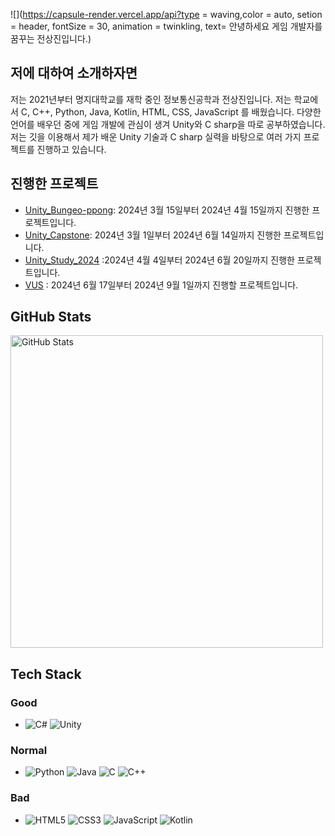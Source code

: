 ![](https://capsule-render.vercel.app/api?type = waving,color = auto, setion = header, fontSize = 30, animation = twinkling, text= 안녕하세요 게임 개발자를 꿈꾸는 전상진입니다.)

## 저에 대하여 소개하자면
저는 2021년부터 명지대학교를 재학 중인 정보통신공학과 전상진입니다.
저는 학교에서 C, C++, Python, Java, Kotlin, HTML, CSS, JavaScript 를 배웠습니다.
다양한 언어를 배우던 중에 게임 개발에 관심이 생겨 Unity와 C sharp을 따로 공부하였습니다.
저는 깃을 이용해서 제가 배운 Unity 기술과  C sharp 실력을 바탕으로 여러 가지 프로젝트를 진행하고 있습니다.

## 진행한 프로젝트 

- [Unity_Bungeo-ppong](https://github.com/jsjin01/Unity_Bungeo-ppang): 2024년 3월 15일부터 2024년 4월 15일까지 진행한 프로젝트입니다.
- [Unity_Capstone](https://github.com/jsjin01/Unity_Capstone): 2024년 3월 1일부터 2024년 6월 14일까지 진행한 프로젝트입니다.
- [Unity_Study_2024](https://github.com/jsjin01/Unity_Study_2024) :2024년 4월 4일부터 2024년 6월 20일까지 진행한 프로젝트입니다.
- [VUS](https://github.com/jsjin01/VUS) : 2024년 6월 17일부터 2024년 9월 1일까지 진행할 프로젝트입니다.


## GitHub Stats
<img src="https://github-readme-stats.vercel.app/api?username=jsjin01&show_icons=true&theme=radical" alt="GitHub Stats" width="500">

## Tech Stack
### Good
- ![C#](https://img.shields.io/badge/C%23-239120?style=for-the-badge&logo=csharp&logoColor=white)
![Unity](https://img.shields.io/badge/Unity-000000?style=for-the-badge&logo=unity&logoColor=white)
### Normal
- ![Python](https://img.shields.io/badge/Python-3776AB?style=for-the-badge&logo=python&logoColor=white)
![Java](https://img.shields.io/badge/Java-007396?style=for-the-badge&logo=java&logoColor=white)
![C](https://img.shields.io/badge/C-A8B9CC?style=for-the-badge&logo=c&logoColor=white)
![C++](https://img.shields.io/badge/C++-00599C?style=for-the-badge&logo=cplusplus&logoColor=white)
### Bad
- ![HTML5](https://img.shields.io/badge/HTML5-E34F26?style=for-the-badge&logo=html5&logoColor=white)
![CSS3](https://img.shields.io/badge/CSS3-1572B6?style=for-the-badge&logo=css3&logoColor=white)
![JavaScript](https://img.shields.io/badge/JavaScript-F7DF1E?style=for-the-badge&logo=javascript&logoColor=black)
![Kotlin](https://img.shields.io/badge/Kotlin-0095D5?style=for-the-badge&logo=kotlin&logoColor=white)
